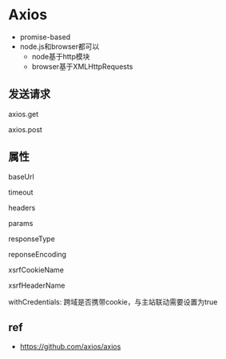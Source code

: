# Axios

- promise-based
- node.js和browser都可以
  - node基于http模块
  - browser基于XMLHttpRequests

## 发送请求

axios.get

axios.post



## 属性

baseUrl

timeout

headers

params

responseType

reponseEncoding

xsrfCookieName

xsrfHeaderName

withCredentials: 跨域是否携带cookie，与主站联动需要设置为true

## 

## ref

- https://github.com/axios/axios